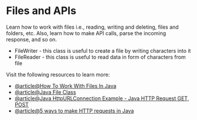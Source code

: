 # Files and APIs

Learn how to work with files i.e., reading, writing and deleting, files and folders, etc. Also, learn how to make API calls, parse the incoming response, and so on.

- FileWriter - this class is useful to create a file by writing characters into it
- FileReader - this class is useful to read data in form of characters from file

Visit the following resources to learn more:

- [@article@How To Work With Files In Java](https://www.marcobehler.com/guides/java-files)
- [@article@Java File Class](https://www.javatpoint.com/java-file-class)
- [@article@Java HttpURLConnection Example - Java HTTP Request GET, POST](https://www.digitalocean.com/community/tutorials/java-httpurlconnection-example-java-http-request-get-post)
- [@article@5 ways to make HTTP requests in Java](https://www.twilio.com/blog/5-ways-to-make-http-requests-in-java)
